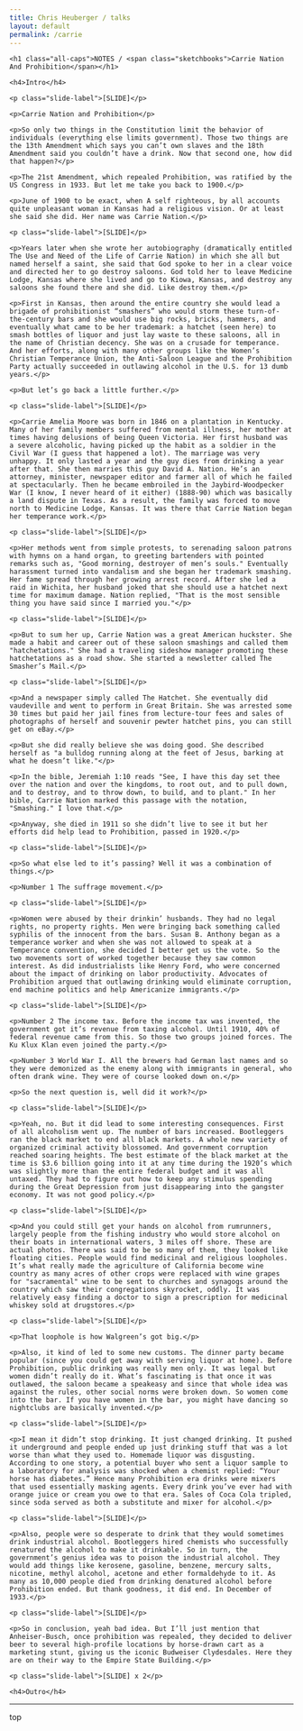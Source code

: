 ```yaml
---
title: Chris Heuberger / talks
layout: default
permalink: /carrie
---
```


<div class="main-content">

  <div class="notes-content">

    <h1 class="all-caps">NOTES / <span class="sketchbooks">Carrie Nation And Prohibition</span></h1>

    <h4>Intro</h4>

    <p class="slide-label">[SLIDE]</p>

    <p>Carrie Nation and Prohibition</p>

    <p>So only two things in the Constitution limit the behavior of individuals (everything else limits government). Those two things are the 13th Amendment which says you can’t own slaves and the 18th Amendment said you couldn’t have a drink. Now that second one, how did that happen?</p>

    <p>The 21st Amendment, which repealed Prohibition, was ratified by the US Congress in 1933. But let me take you back to 1900.</p>

    <p>June of 1900 to be exact, when A self righteous, by all accounts quite unpleasant woman in Kansas had a religious vision. Or at least she said she did. Her name was Carrie Nation.</p>

    <p class="slide-label">[SLIDE]</p>

    <p>Years later when she wrote her autobiography (dramatically entitled The Use and Need of the Life of Carrie Nation) in which she all but named herself a saint, she said that God spoke to her in a clear voice and directed her to go destroy saloons. God told her to leave Medicine Lodge, Kansas where she lived and go to Kiowa, Kansas, and destroy any saloons she found there and she did. Like destroy them.</p>

    <p>First in Kansas, then around the entire country she would lead a brigade of prohibitionist “smashers” who would storm these turn-of-the-century bars and she would use big rocks, bricks, hammers, and eventually what came to be her trademark: a hatchet (seen here) to smash bottles of liquor and just lay waste to these saloons, all in the name of Christian decency. She was on a crusade for temperance. And her efforts, along with many other groups like the Women’s Christian Temperance Union, the Anti-Saloon League and the Prohibition Party actually succeeded in outlawing alcohol in the U.S. for 13 dumb years.</p>

    <p>But let’s go back a little further.</p>

    <p class="slide-label">[SLIDE]</p>

    <p>Carrie Amelia Moore was born in 1846 on a plantation in Kentucky. Many of her family members suffered from mental illness, her mother at times having delusions of being Queen Victoria. Her first husband was a severe alcoholic, having picked up the habit as a soldier in the Civil War (I guess that happened a lot). The marriage was very unhappy. It only lasted a year and the guy dies from drinking a year after that. She then marries this guy David A. Nation. He’s an attorney, minister, newspaper editor and farmer all of which he failed at spectacularly. Then he became embroiled in the Jaybird-Woodpecker War (I know, I never heard of it either) (1888-90) which was basically a land dispute in Texas. As a result, the family was forced to move north to Medicine Lodge, Kansas. It was there that Carrie Nation began her temperance work.</p>

    <p class="slide-label">[SLIDE]</p>

    <p>Her methods went from simple protests, to serenading saloon patrons with hymns on a hand organ, to greeting bartenders with pointed remarks such as, "Good morning, destroyer of men’s souls." Eventually harassment turned into vandalism and she began her trademark smashing. Her fame spread through her growing arrest record. After she led a raid in Wichita, her husband joked that she should use a hatchet next time for maximum damage. Nation replied, "That is the most sensible thing you have said since I married you."</p>

    <p class="slide-label">[SLIDE]</p>

    <p>But to sum her up, Carrie Nation was a great American huckster. She made a habit and career out of these saloon smashings and called them "hatchetations." She had a traveling sideshow manager promoting these hatchetations as a road show. She started a newsletter called The Smasher’s Mail.</p>

    <p class="slide-label">[SLIDE]</p>

    <p>And a newspaper simply called The Hatchet. She eventually did vaudeville and went to perform in Great Britain. She was arrested some 30 times but paid her jail fines from lecture-tour fees and sales of photographs of herself and souvenir pewter hatchet pins, you can still get on eBay.</p>

    <p>But she did really believe she was doing good. She described herself as "a bulldog running along at the feet of Jesus, barking at what he doesn’t like."</p>

    <p>In the bible, Jeremiah 1:10 reads "See, I have this day set thee over the nation and over the kingdoms, to root out, and to pull down, and to destroy, and to throw down, to build, and to plant." In her bible, Carrie Nation marked this passage with the notation, "Smashing." I love that.</p>

    <p>Anyway, she died in 1911 so she didn’t live to see it but her efforts did help lead to Prohibition, passed in 1920.</p>

    <p class="slide-label">[SLIDE]</p>

    <p>So what else led to it’s passing? Well it was a combination of things.</p>

    <p>Number 1 The suffrage movement.</p>

    <p class="slide-label">[SLIDE]</p>

    <p>Women were abused by their drinkin’ husbands. They had no legal rights, no property rights. Men were bringing back something called syphilis of the innocent from the bars. Susan B. Anthony began as a temperance worker and when she was not allowed to speak at a Temperance convention, she decided I better get us the vote. So the two movements sort of worked together because they saw common interest. As did industrialists like Henry Ford, who were concerned about the impact of drinking on labor productivity. Advocates of Prohibition argued that outlawing drinking would eliminate corruption, end machine politics and help Americanize immigrants.</p>

    <p class="slide-label">[SLIDE]</p>

    <p>Number 2 The income tax. Before the income tax was invented, the government got it’s revenue from taxing alcohol. Until 1910, 40% of federal revenue came from this. So those two groups joined forces. The Ku Klux Klan even joined the party.</p>

    <p>Number 3 World War I. All the brewers had German last names and so they were demonized as the enemy along with immigrants in general, who often drank wine. They were of course looked down on.</p>

    <p>So the next question is, well did it work?</p>

    <p class="slide-label">[SLIDE]</p>

    <p>Yeah, no. But it did lead to some interesting consequences. First of all alcoholism went up. The number of bars increased. Bootleggers ran the black market to end all black markets. A whole new variety of organized criminal activity blossomed. And government corruption reached soaring heights. The best estimate of the black market at the time is $3.6 billion going into it at any time during the 1920’s which was slightly more than the entire federal budget and it was all untaxed. They had to figure out how to keep any stimulus spending during the Great Depression from just disappearing into the gangster economy. It was not good policy.</p>

    <p class="slide-label">[SLIDE]</p>

    <p>And you could still get your hands on alcohol from rumrunners, largely people from the fishing industry who would store alcohol on their boats in international waters, 3 miles off shore. These are actual photos. There was said to be so many of them, they looked like floating cities. People would find medicinal and religious loopholes. It’s what really made the agriculture of California become wine country as many acres of other crops were replaced with wine grapes for "sacramental" wine to be sent to churches and synagogs around the country which saw their congregations skyrocket, oddly. It was relatively easy finding a doctor to sign a prescription for medicinal whiskey sold at drugstores.</p>

    <p class="slide-label">[SLIDE]</p>

    <p>That loophole is how Walgreen’s got big.</p>

    <p>Also, it kind of led to some new customs. The dinner party became popular (since you could get away with serving liquor at home). Before Prohibition, public drinking was really men only. It was legal but women didn’t really do it. What’s fascinating is that once it was outlawed, the saloon became a speakeasy and since that whole idea was against the rules, other social norms were broken down. So women come into the bar. If you have women in the bar, you might have dancing so nightclubs are basically invented.</p>

    <p class="slide-label">[SLIDE]</p>

    <p>I mean it didn’t stop drinking. It just changed drinking. It pushed it underground and people ended up just drinking stuff that was a lot worse than what they used to. Homemade liquor was disgusting. According to one story, a potential buyer who sent a liquor sample to a laboratory for analysis was shocked when a chemist replied: “Your horse has diabetes.” Hence many Prohibition era drinks were mixers that used essentially masking agents. Every drink you’ve ever had with orange juice or cream you owe to that era. Sales of Coca Cola tripled, since soda served as both a substitute and mixer for alcohol.</p>

    <p class="slide-label">[SLIDE]</p>

    <p>Also, people were so desperate to drink that they would sometimes drink industrial alcohol. Bootleggers hired chemists who successfully renatured the alcohol to make it drinkable. So in turn, the government’s genius idea was to poison the industrial alcohol. They would add things like kerosene, gasoline, benzene, mercury salts, nicotine, methyl alcohol, acetone and ether formaldehyde to it. As many as 10,000 people died from drinking denatured alcohol before Prohibition ended. But thank goodness, it did end. In December of 1933.</p>

    <p class="slide-label">[SLIDE]</p>

    <p>So in conclusion, yeah bad idea. But I’ll just mention that Anheiser-Busch, once prohibition was repealed, they decided to deliver beer to several high-profile locations by horse-drawn cart as a marketing stunt, giving us the iconic Budweiser Clydesdales. Here they are on their way to the Empire State Building.</p>

    <p class="slide-label">[SLIDE] x 2</p>

    <h4>Outro</h4>

  </div>

  <div class="shorten"><hr></div>
  <p class="top">top</p>

</div> <!-- .main-content -->
